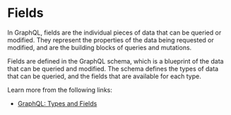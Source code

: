 # Fields

In GraphQL, fields are the individual pieces of data that can be queried or modified. They represent the properties of the data being requested or modified, and are the building blocks of queries and mutations.

Fields are defined in the GraphQL schema, which is a blueprint of the data that can be queried and modified. The schema defines the types of data that can be queried, and the fields that are available for each type.

Learn more from the following links:

- [GraphQL: Types and Fields](https://graphql.org/learn/queries/#fields)